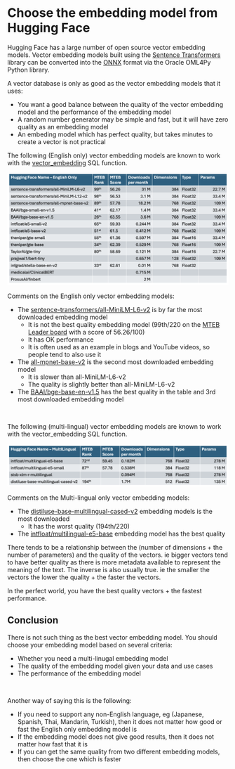 # Choose the embedding model from Hugging Face

Hugging Face has a large number of open source vector embedding models.  Vector embedding models built using the [Sentence Transformers](https://sbert.net/) library can be converted into the [ONNX](https://onnx.ai/) format via the Oracle OML4Py Python library. 

A vector database is only as good as the vector embedding models that it uses:
- You want a good balance between the quality of the vector embedding model and the performance of the embedding model
- A random number generator may be simple and fast, but it will have zero quality as an embedding model
- An embeding model which has perfect quality, but takes minutes to create a vector is not practical
 
    
The following (English only) vector embedding models are known to work with the [vector_embedding](https://docs.oracle.com/en/database/oracle/oracle-database/23/sqlrf/vector_embedding.html#GUID-5ED78260-6D21-4B6B-86E0-A1E70EFA11CA) SQL function.

<img src="../Getting%20Started/images/ONNX_English_only_embedding.png" width="768" alt="English only embedding model"/>

Comments on the English only vector embedding models:
- The [sentence-transformers/all-MiniLM-L6-v2](https://huggingface.co/sentence-transformers/all-MiniLM-L6-v2) is by far the most downloaded embedding model
  - It is not the best quality embedding model (99th/220 on the [MTEB Leader board](https://huggingface.co/spaces/mteb/leaderboard) with a score of 56.26/100)
  - It has OK performance
  - It is often used as an example in blogs and YouTube videos, so people tend to also use it 
- The [all-mpnet-base-v2](https://huggingface.co/sentence-transformers/all-mpnet-base-v2) is the second most downloaded embedding model
  - It is slower than all-MiniLM-L6-v2
  - The quality is slightly better than all-MiniLM-L6-v2
- The [BAAI/bge-base-en-v1.5](https://huggingface.co/BAAI/bge-base-en-v1.5) has the best quality in the table and 3rd most downloaded embedding model  

<br>

The following (multi-lingual) vector embedding models are known to work with the vector_embedding SQL function.

<img src="../Getting%20Started/images/ONNX_Multilingual_embedding.png" width="768" alt="English only embedding model"/>

Comments on the Multi-lingual only vector embedding models:
- The [distiluse-base-multilingual-cased-v2](https://huggingface.co/sentence-transformers/distiluse-base-multilingual-cased-v2) embedding models is the most downloaded
  - It has the worst quality (194th/220)
- The [intfloat/multilingual-e5-base](https://huggingface.co/intfloat/multilingual-e5-base) embedding model has the best quality

There tends to be a relationship between the (number of dimensions + the number of parameters) and the quality of the vectors.  ie bigger vectors tend to have better quality as there is more metadata available to represent the meaning of the text.
The inverse is also usually true.  ie the smaller the vectors the lower the quality + the faster the vectors.

In the perfect world, you have the best quality vectors + the fastest performance.

## Conclusion
There is not such thing as the best vector embedding model. 
You should choose your embedding model based on several criteria:
- Whether you need a multi-linugal embedding model
- The quality of the embedding model given your data and use cases
- The performance of the embedding model

<br>

Another way of saying this is the following:
- If you need to support any non-English language, eg (Japanese, Spanish, Thai, Mandarin, Turkish), then it does not matter how good or fast the English only embedding model is
- If the embedding model does not give good results, then it does not matter how fast that it is
- If you can get the same quality from two different embedding models, then choose the one which is faster
